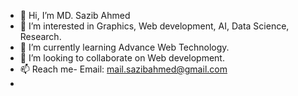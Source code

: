 - 👋 Hi, I’m MD. Sazib Ahmed
- 👀 I’m interested in Graphics, Web development, AI, Data Science, Research.
- 🌱 I’m currently learning Advance Web Technology.
- 💞️ I’m looking to collaborate on Web development.
- 📫 Reach me- Email: mail.sazibahmed@gmail.com
- 

<!---
Sazib-Ahmed/Sazib-Ahmed is a ✨ special ✨ repository because its `README.md` (this file) appears on your GitHub profile.
You can click the Preview link to take a look at your changes.
--->
